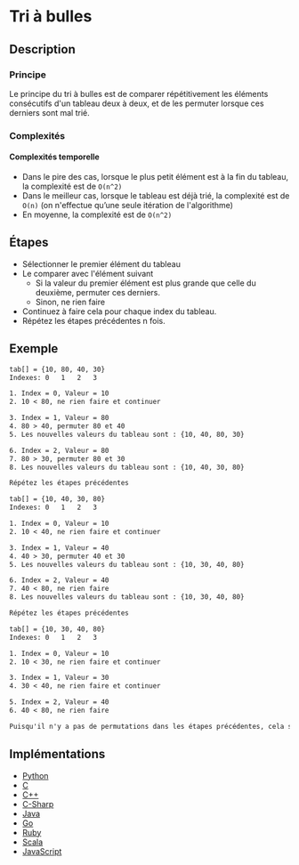 # Tri à bulles

## Description

### Principe

Le principe du tri à bulles est de comparer répétitivement les éléments consécutifs d'un tableau deux à deux, et de les permuter lorsque ces derniers sont mal trié.

### Complexités

#### Complexités temporelle

- Dans le pire des cas, lorsque le plus petit élément est à la fin du tableau, la complexité est de `O(n^2)`
- Dans le meilleur cas, lorsque le tableau est déjà trié, la complexité est de `O(n)` (on n'effectue qu’une seule itération de l'algorithme)
- En moyenne, la complexité est de `O(n^2)`


## Étapes

- Sélectionner le premier élément du tableau
- Le comparer avec l'élément suivant
  - Si la valeur du premier élément est plus grande que celle du deuxième, permuter ces derniers.
  - Sinon, ne rien faire
- Continuez à faire cela pour chaque index du tableau.
- Répétez les étapes précédentes n fois.

## Exemple

```txt
tab[] = {10, 80, 40, 30}
Indexes: 0   1   2   3

1. Index = 0, Valeur = 10
2. 10 < 80, ne rien faire et continuer

3. Index = 1, Valeur = 80
4. 80 > 40, permuter 80 et 40
5. Les nouvelles valeurs du tableau sont : {10, 40, 80, 30}

6. Index = 2, Valeur = 80
7. 80 > 30, permuter 80 et 30
8. Les nouvelles valeurs du tableau sont : {10, 40, 30, 80}

Répétez les étapes précédentes

tab[] = {10, 40, 30, 80}
Indexes: 0   1   2   3

1. Index = 0, Valeur = 10
2. 10 < 40, ne rien faire et continuer

3. Index = 1, Valeur = 40
4. 40 > 30, permuter 40 et 30
5. Les nouvelles valeurs du tableau sont : {10, 30, 40, 80}

6. Index = 2, Valeur = 40
7. 40 < 80, ne rien faire
8. Les nouvelles valeurs du tableau sont : {10, 30, 40, 80}

Répétez les étapes précédentes

tab[] = {10, 30, 40, 80}
Indexes: 0   1   2   3

1. Index = 0, Valeur = 10
2. 10 < 30, ne rien faire et continuer

3. Index = 1, Valeur = 30
4. 30 < 40, ne rien faire et continuer

5. Index = 2, Valeur = 40
6. 40 < 80, ne rien faire

Puisqu'il n'y a pas de permutations dans les étapes précédentes, cela signifie que le tableau est trié et que nous pouvons nous arrêter ici.
```

## Implémentations

- [Python](https://github.com/TheAlgorithms/Python/blob/master/sorts/bubble_sort.py)
- [C](https://github.com/TheAlgorithms/C/blob/master/sorting/bubble_sort.c)
- [C++](https://github.com/TheAlgorithms/C-Plus-Plus/blob/master/sorting/bubble_sort.cpp)
- [C-Sharp](https://github.com/TheAlgorithms/C-Sharp/blob/master/Algorithms/Sorters/Comparison/BubbleSorter.cs)
- [Java](https://github.com/TheAlgorithms/Java/blob/master/src/main/java/com/thealgorithms/sorts/BubbleSort.java)
- [Go](https://github.com/TheAlgorithms/Go/blob/master/sorts/bubblesort.go)
- [Ruby](https://github.com/TheAlgorithms/Ruby/blob/master/sorting/bubble_sort.rb)
- [Scala](https://github.com/TheAlgorithms/Scala/blob/master/src/main/scala/Sort/BubbleSort.scala)
- [JavaScript](https://github.com/TheAlgorithms/Javascript/blob/master/Sorts/BubbleSort.js)